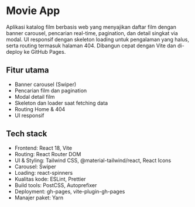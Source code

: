 # Movie App
Aplikasi katalog film berbasis web yang menyajikan daftar film dengan banner carousel, pencarian real-time, pagination, dan detail singkat via modal. UI responsif dengan skeleton loading untuk pengalaman yang halus, serta routing termasuk halaman 404. Dibangun cepat dengan Vite dan di-deploy ke GitHub Pages.

## Fitur utama
- Banner carousel (Swiper)
- Pencarian film dan pagination
- Modal detail film
- Skeleton dan loader saat fetching data
- Routing Home & 404
- UI responsif

## Tech stack
- Frontend: React 18, Vite
- Routing: React Router DOM
- UI & Styling: Tailwind CSS, @material-tailwind/react, React Icons
- Carousel: Swiper
- Loading: react-spinners
- Kualitas kode: ESLint, Prettier
- Build tools: PostCSS, Autoprefixer
- Deployment: gh-pages, vite-plugin-gh-pages
- Manajer paket: Yarn
